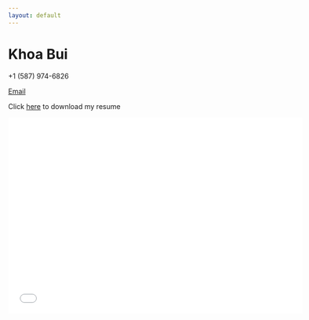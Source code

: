 ```yaml
---
layout: default
---
```


# Khoa Bui

 +1 (587) 974-6826 

[Email](mailto:khoabuiv@gmail.com)

Click [here]() to download my resume

<embed src="{{ site.github.resume_url }}" width="600" height="400" 
 type="application/pdf">




